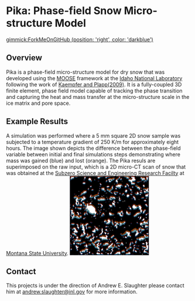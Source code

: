 # Pika: Phase-field Snow Micro-structure Model

[gimmick:ForkMeOnGitHub (position: 'right', color: 'darkblue')
](http://www.github.com/idaholab/pika)


## Overview
Pika is a phase-field micro-structure model for dry snow that was developed using the [MOOSE](https://www.mooseframework.org) framework at the [Idaho National Laboratory](https://www.inl.gov) following the work of [Kaempfer and Plapp(2009)](http://journals.aps.org/pre/abstract/10.1103/PhysRevE.79.031502). It is a fully-coupled 3D finite element, phase field model capable of tracking the phase transition and capturing the heat and mass transfer at the micro-structure scale in the ice matrix and pore space.

## Example Results
A simulation was performed where a 5 mm square 2D snow sample was subjected to a temperature gradient of 250 K/m for approximately eight hours. The image shown depicts the difference between the phase-field variable between initial and final simulations steps demonstrating where mass was gained (blue) and lost (orange). The Pika resuls are superimposed on the raw input, which is a 2D micro-CT scan of snow that was obtained at the [Subzero Science and Engineering Research Facilty](http://www.coe.montana.edu/ce/subzero) at [Montana State University](http://www.montana.edu).
![Pika 2D Simulation](images/snow_2d_gain_loss.png)

## Contact
This projects is under the direction of Andrew E. Slaughter please contact him at andrew.slaughter@inl.gov for more information.
